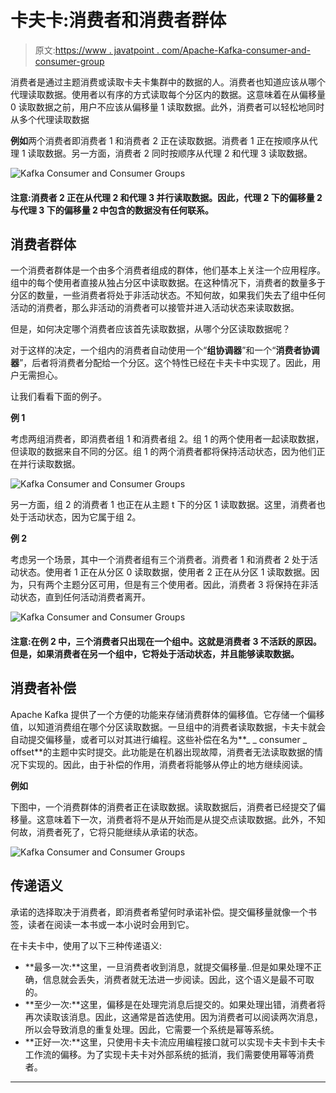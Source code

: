 # 卡夫卡:消费者和消费者群体

> 原文:[https://www . javatpoint . com/Apache-Kafka-consumer-and-consumer-group](https://www.javatpoint.com/apache-kafka-consumer-and-consumer-groups)

消费者是通过主题消费或读取卡夫卡集群中的数据的人。消费者也知道应该从哪个代理读取数据。使用者以有序的方式读取每个分区内的数据。这意味着在从偏移量 0 读取数据之前，用户不应该从偏移量 1 读取数据。此外，消费者可以轻松地同时从多个代理读取数据

**例如**两个消费者即消费者 1 和消费者 2 正在读取数据。消费者 1 正在按顺序从代理 1 读取数据。另一方面，消费者 2 同时按顺序从代理 2 和代理 3 读取数据。

![Kafka Consumer and Consumer Groups](../Images/9b072403b2df0028ca1799f848e0691d.png)

#### 注意:消费者 2 正在从代理 2 和代理 3 并行读取数据。因此，代理 2 下的偏移量 2 与代理 3 下的偏移量 2 中包含的数据没有任何联系。

## 消费者群体

一个消费者群体是一个由多个消费者组成的群体，他们基本上关注一个应用程序。组中的每个使用者直接从独占分区中读取数据。在这种情况下，消费者的数量多于分区的数量，一些消费者将处于非活动状态。不知何故，如果我们失去了组中任何活动的消费者，那么非活动的消费者可以接管并进入活动状态来读取数据。

但是，如何决定哪个消费者应该首先读取数据，从哪个分区读取数据呢？

对于这样的决定，一个组内的消费者自动使用一个“**组协调器**”和一个“**消费者协调器**”，后者将消费者分配给一个分区。这个特性已经在卡夫卡中实现了。因此，用户无需担心。

让我们看看下面的例子。

**例 1**

考虑两组消费者，即消费者组 1 和消费者组 2。组 1 的两个使用者一起读取数据，但读取的数据来自不同的分区。组 1 的两个消费者都将保持活动状态，因为他们正在并行读取数据。

![Kafka Consumer and Consumer Groups](../Images/ceccf4976f1ed26822e7d2e9225c774b.png)

另一方面，组 2 的消费者 1 也正在从主题 t 下的分区 1 读取数据。这里，消费者也处于活动状态，因为它属于组 2。

**例 2**

考虑另一个场景，其中一个消费者组有三个消费者。消费者 1 和消费者 2 处于活动状态。使用者 1 正在从分区 0 读取数据，使用者 2 正在从分区 1 读取数据。因为，只有两个主题分区可用，但是有三个使用者。因此，消费者 3 将保持在非活动状态，直到任何活动消费者离开。

![Kafka Consumer and Consumer Groups](../Images/1cb4f3ca255de797ff7cdb61ed8b53ba.png)

#### 注意:在例 2 中，三个消费者只出现在一个组中。这就是消费者 3 不活跃的原因。但是，如果消费者在另一个组中，它将处于活动状态，并且能够读取数据。

## 消费者补偿

Apache Kafka 提供了一个方便的功能来存储消费群体的偏移值。它存储一个偏移值，以知道消费组在哪个分区读取数据。一旦组中的消费者读取数据，卡夫卡就会自动提交偏移量，或者可以对其进行编程。这些补偿在名为**_ _ consumer _ offset**的主题中实时提交。此功能是在机器出现故障，消费者无法读取数据的情况下实现的。因此，由于补偿的作用，消费者将能够从停止的地方继续阅读。

**例如**

下图中，一个消费群体的消费者正在读取数据。读取数据后，消费者已经提交了偏移量。这意味着下一次，消费者将不是从开始而是从提交点读取数据。此外，不知何故，消费者死了，它将只能继续从承诺的状态。

![Kafka Consumer and Consumer Groups](../Images/7149187fb5c938742abda16210eb6642.png)

## 传递语义

承诺的选择取决于消费者，即消费者希望何时承诺补偿。提交偏移量就像一个书签，读者在阅读一本书或一本小说时会用到它。

在卡夫卡中，使用了以下三种传递语义:

*   **最多一次:**这里，一旦消费者收到消息，就提交偏移量..但是如果处理不正确，信息就会丢失，消费者就无法进一步阅读。因此，这个语义是最不可取的。
*   **至少一次:**这里，偏移是在处理完消息后提交的。如果处理出错，消费者将再次读取该消息。因此，这通常是首选使用。因为消费者可以阅读两次消息，所以会导致消息的重复处理。因此，它需要一个系统是幂等系统。
*   **正好一次:**这里，只使用卡夫卡流应用编程接口就可以实现卡夫卡到卡夫卡工作流的偏移。为了实现卡夫卡对外部系统的抵消，我们需要使用幂等消费者。

* * *